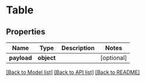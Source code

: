 # Table

## Properties
Name | Type | Description | Notes
------------ | ------------- | ------------- | -------------
**payload** | **object** |  | [optional] 

[[Back to Model list]](../README.md#documentation-for-models) [[Back to API list]](../README.md#documentation-for-api-endpoints) [[Back to README]](../README.md)

